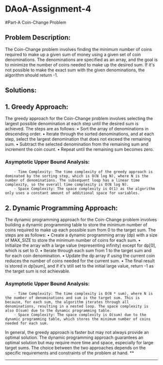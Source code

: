 # DAoA-Assignment-4
#Part-A  Coin-Change Problem 
## Problem Description:
The Coin-Change problem involves finding the minimum number of coins required to make up a given sum of money using a given set of coin denominations. The denominations are specified as an array, and the goal is to minimize the number of coins needed to make up the desired sum. If it's not possible to make the exact sum with the given denominations, the algorithm should return -1.
## Solutions:
## 1. Greedy Approach:
The greedy approach for the Coin-Change problem involves selecting the largest possible denomination at each step until the desired sum is achieved. The steps are as follows:
    • Sort the array of denominations in descending order.
    • Iterate through the sorted denominations, and at each step, select the largest denomination that does not exceed the remaining sum.
    • Subtract the selected denomination from the remaining sum and increment the coin count.
    • Repeat until the remaining sum becomes zero.
### Asymptotic Upper Bound Analysis:
        ◦ Time Complexity: The time complexity of the greedy approach is dominated by the sorting step, which is O(N log N), where N is the number of denominations. The subsequent loop has a linear time complexity, so the overall time complexity is O(N log N).
        ◦ Space Complexity: The space complexity is O(1) as the algorithm only uses a constant amount of additional space for variables.
## 2. Dynamic Programming Approach:
The dynamic programming approach for the Coin-Change problem involves building a dynamic programming table to store the minimum number of coins required to make up each possible sum from 0 to the target sum. The steps are as follows:
    • Create a dynamic programming array (dp) with a size of MAX_SIZE to store the minimum number of coins for each sum.
    • Initialize the array with a large value (representing infinity) except for dp[0], which is set to 0.
    • Iterate through each sum from 1 to the target sum and for each coin denomination.
    • Update the dp array if using the current coin reduces the number of coins needed for the current sum.
    • The final result is stored in dp[sum], and if it's still set to the initial large value, return -1 as the target sum is not achievable.
### Asymptotic Upper Bound Analysis:
        ◦ Time Complexity: The time complexity is O(N * sum), where N is the number of denominations and sum is the target sum. This is because, for each sum, the algorithm iterates through all denominations, resulting in a nested loop. The space complexity is also O(sum) due to the dynamic programming table.
        ◦ Space Complexity: The space complexity is O(sum) due to the dynamic programming table, which stores the minimum number of coins needed for each sum.
In general, the greedy approach is faster but may not always provide an optimal solution. The dynamic programming approach guarantees an optimal solution but may require more time and space, especially for large target sums. The choice between the two approaches depends on the specific requirements and constraints of the problem at hand.
**
**************************
